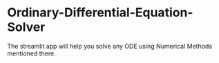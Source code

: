 # Ordinary-Differential-Equation-Solver
The streamlit app will help you solve any ODE using Numerical Methods mentioned there.
